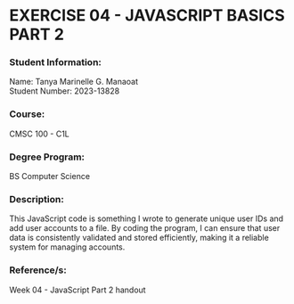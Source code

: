 # EXERCISE 04 - JAVASCRIPT BASICS PART 2

### Student Information:
Name: Tanya Marinelle G. Manaoat </br>
Student Number: 2023-13828

### Course:
CMSC 100 - C1L

### Degree Program:
BS Computer Science

### Description:
This JavaScript code is something I wrote to generate unique user IDs and add user accounts to a file. By coding the program, I can ensure that user data is consistently validated and stored efficiently, making it a reliable system for managing accounts.

### Reference/s:
Week 04 - JavaScript Part 2 handout